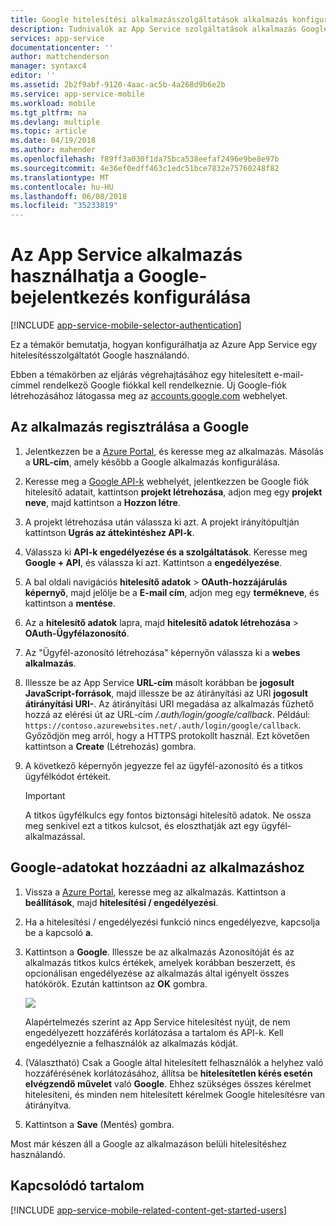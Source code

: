 ```yaml
---
title: Google hitelesítési alkalmazásszolgáltatások alkalmazás konfigurálása
description: Tudnivalók az App Service szolgáltatások alkalmazás Google-hitelesítés konfigurálása.
services: app-service
documentationcenter: ''
author: mattchenderson
manager: syntaxc4
editor: ''
ms.assetid: 2b2f9abf-9120-4aac-ac5b-4a268d9b6e2b
ms.service: app-service-mobile
ms.workload: mobile
ms.tgt_pltfrm: na
ms.devlang: multiple
ms.topic: article
ms.date: 04/19/2018
ms.author: mahender
ms.openlocfilehash: f89ff3a030f1da75bca538eefaf2496e9be8e97b
ms.sourcegitcommit: 4e36ef0edff463c1edc51bce7832e75760248f82
ms.translationtype: MT
ms.contentlocale: hu-HU
ms.lasthandoff: 06/08/2018
ms.locfileid: "35233819"
---
```

# <a name="how-to-configure-your-app-service-application-to-use-google-login"></a>Az App Service alkalmazás használhatja a Google-bejelentkezés konfigurálása
[!INCLUDE [app-service-mobile-selector-authentication](../../includes/app-service-mobile-selector-authentication.md)]

Ez a témakör bemutatja, hogyan konfigurálhatja az Azure App Service egy hitelesítésszolgáltatót Google használandó.

Ebben a témakörben az eljárás végrehajtásához egy hitelesített e-mail-címmel rendelkező Google fiókkal kell rendelkeznie. Új Google-fiók létrehozásához látogassa meg az [accounts.google.com](http://go.microsoft.com/fwlink/p/?LinkId=268302) webhelyet.

## <a name="register"> </a>Az alkalmazás regisztrálása a Google
1. Jelentkezzen be a [Azure Portal], és keresse meg az alkalmazás. Másolás a **URL-cím**, amely később a Google alkalmazás konfigurálása.
2. Keresse meg a [Google API-k](http://go.microsoft.com/fwlink/p/?LinkId=268303) webhelyét, jelentkezzen be Google fiók hitelesítő adatait, kattintson **projekt létrehozása**, adjon meg egy **projekt neve**, majd kattintson a  **Hozzon létre**.
3. A projekt létrehozása után válassza ki azt. A projekt irányítópultján kattintson **Ugrás az áttekintéshez API-k**.
4. Válassza ki **API-k engedélyezése és a szolgáltatások**. Keresse meg **Google + API**, és válassza ki azt. Kattintson a **engedélyezése**.
5. A bal oldali navigációs **hitelesítő adatok** > **OAuth-hozzájárulás képernyő**, majd jelölje be a **E-mail cím**, adjon meg egy **termékneve**, és kattintson a **mentése**.
6. Az a **hitelesítő adatok** lapra, majd **hitelesítő adatok létrehozása** > **OAuth-Ügyfélazonosító**.
7. Az "Ügyfél-azonosító létrehozása" képernyőn válassza ki a **webes alkalmazás**.
8. Illessze be az App Service **URL-cím** másolt korábban be **jogosult JavaScript-források**, majd illessze be az átirányítási az URI **jogosult átirányítási URI-**. Az átirányítási URI megadása az alkalmazás fűzhető hozzá az elérési út az URL-cím */.auth/login/google/callback*. Például: `https://contoso.azurewebsites.net/.auth/login/google/callback`. Győződjön meg arról, hogy a HTTPS protokollt használ. Ezt követően kattintson a **Create** (Létrehozás) gombra.
9. A következő képernyőn jegyezze fel az ügyfél-azonosító és a titkos ügyfélkódot értékeit.

    > [!IMPORTANT]
    > A titkos ügyfélkulcs egy fontos biztonsági hitelesítő adatok. Ne ossza meg senkivel ezt a titkos kulcsot, és eloszthatják azt egy ügyfél-alkalmazással.


## <a name="secrets"> </a>Google-adatokat hozzáadni az alkalmazáshoz
1. Vissza a [Azure Portal], keresse meg az alkalmazás. Kattintson a **beállítások**, majd **hitelesítési / engedélyezési**.
2. Ha a hitelesítési / engedélyezési funkció nincs engedélyezve, kapcsolja be a kapcsoló **a**.
3. Kattintson a **Google**. Illessze be az alkalmazás Azonosítóját és az alkalmazás titkos kulcs értékek, amelyek korábban beszerzett, és opcionálisan engedélyezése az alkalmazás által igényelt összes hatókörök. Ezután kattintson az **OK** gombra.
   
   ![][1]
   
   Alapértelmezés szerint az App Service hitelesítést nyújt, de nem engedélyezett hozzáférés korlátozása a tartalom és API-k. Kell engedélyeznie a felhasználók az alkalmazás kódját.
4. (Választható) Csak a Google által hitelesített felhasználók a helyhez való hozzáférésének korlátozásához, állítsa be **hitelesítetlen kérés esetén elvégzendő művelet** való **Google**. Ehhez szükséges összes kérelmet hitelesíteni, és minden nem hitelesített kérelmek Google hitelesítésre van átirányítva.
5. Kattintson a **Save** (Mentés) gombra.

Most már készen áll a Google az alkalmazáson belüli hitelesítéshez használandó.

## <a name="related-content"> </a>Kapcsolódó tartalom
[!INCLUDE [app-service-mobile-related-content-get-started-users](../../includes/app-service-mobile-related-content-get-started-users.md)]

<!-- Anchors. -->

<!-- Images. -->

[0]: ./media/app-service-mobile-how-to-configure-google-authentication/mobile-app-google-redirect.png
[1]: ./media/app-service-mobile-how-to-configure-google-authentication/mobile-app-google-settings.png

<!-- URLs. -->

[Google apis]: http://go.microsoft.com/fwlink/p/?LinkId=268303

[Azure Portal]: https://portal.azure.com/


